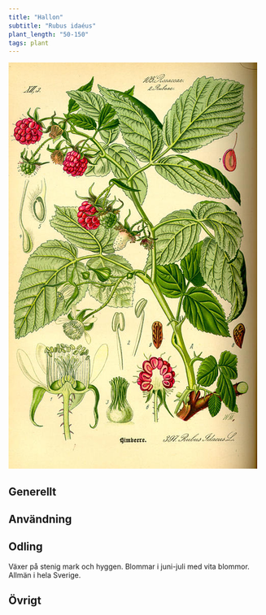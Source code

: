 ```yaml
---
title: "Hallon"
subtitle: "Rubus idaéus"
plant_length: "50-150"
tags: plant
---
```


![](/static/img/rubus-idaeus-3.jpg)

## Generellt

## Användning

## Odling

Växer på stenig mark och hyggen. Blommar i juni-juli med vita blommor. Allmän i hela Sverige.

## Övrigt
